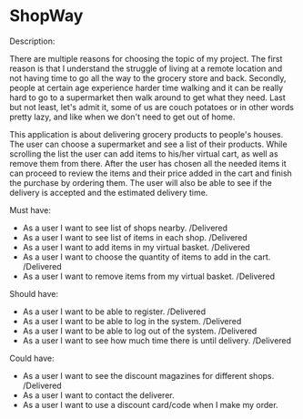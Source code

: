 # ShopWay

Description:

There are multiple reasons for choosing the topic of my project. The first reason is that I understand the struggle of living at a remote
location and not having time to go all the way to the grocery store and back. Secondly, people at certain age experience harder time walking
and it can be really hard to go to a supermarket then walk around to get what they need. Last but not least, let's admit it, some of us are
couch potatoes or in other words pretty lazy, and like when we don't need to get out of home.

This application is about delivering grocery products to people's houses. The user can choose a supermarket and see a list of their products.
While scrolling the list the user can add items to his/her virtual cart, as well as remove them from there. After the user has chosen all the
needed items it can proceed to review the items and their price added in the cart and finish the purchase by ordering them. The user will also
be able to see if the delivery is accepted and the estimated delivery time.

Must have:
* As a user I want to see list of shops nearby. /Delivered
* As a user I want to see list of items in each shop. /Delivered
* As a user I want to add items in my virtual basket. /Delivered
* As a user I want to choose the quantity of items to add in the cart. /Delivered
* As a user I want to remove items from my virtual basket. /Delivered

Should have:
* As a user I want to be able to register. /Delivered
* As a user I want to be able to log in the system. /Delivered
* As a user I want to be able to log out of the system. /Delivered
* As a user I want to see how much time there is until delivery. /Delivered

Could have:
* As a user I want to see the discount magazines for different shops. /Delivered
* As a user I want to contact the deliverer. 
* As a user I want to use a discount card/code when I make my order.
